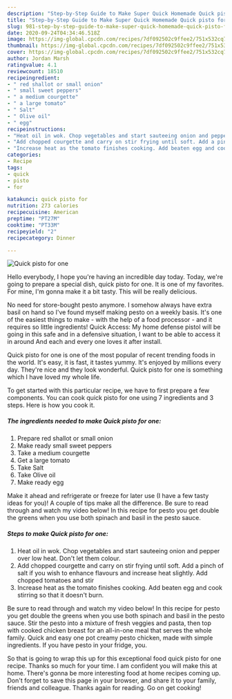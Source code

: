 ```yaml
---
description: "Step-by-Step Guide to Make Super Quick Homemade Quick pisto for one"
title: "Step-by-Step Guide to Make Super Quick Homemade Quick pisto for one"
slug: 981-step-by-step-guide-to-make-super-quick-homemade-quick-pisto-for-one
date: 2020-09-24T04:34:46.518Z
image: https://img-global.cpcdn.com/recipes/7df092502c9ffee2/751x532cq70/quick-pisto-for-one-recipe-main-photo.jpg
thumbnail: https://img-global.cpcdn.com/recipes/7df092502c9ffee2/751x532cq70/quick-pisto-for-one-recipe-main-photo.jpg
cover: https://img-global.cpcdn.com/recipes/7df092502c9ffee2/751x532cq70/quick-pisto-for-one-recipe-main-photo.jpg
author: Jordan Marsh
ratingvalue: 4.1
reviewcount: 18510
recipeingredient:
- " red shallot or small onion"
- " small sweet peppers"
- " a medium courgette"
- " a large tomato"
- " Salt"
- " Olive oil"
- " egg"
recipeinstructions:
- "Heat oil in wok. Chop vegetables and start sauteeing onion and pepper over low heat. Don&#39;t let them colour."
- "Add chopped courgette and carry on stir frying until soft. Add a pinch of salt if you wish to enhance flavours and increase heat slightly. Add chopped tomatoes and stir"
- "Increase heat as the tomato finishes cooking. Add beaten egg and cook stirring so that it doesn&#39;t burn."
categories:
- Recipe
tags:
- quick
- pisto
- for

katakunci: quick pisto for 
nutrition: 273 calories
recipecuisine: American
preptime: "PT27M"
cooktime: "PT33M"
recipeyield: "2"
recipecategory: Dinner

---
```



![Quick pisto for one](https://img-global.cpcdn.com/recipes/7df092502c9ffee2/751x532cq70/quick-pisto-for-one-recipe-main-photo.jpg)

Hello everybody, I hope you're having an incredible day today. Today, we're going to prepare a special dish, quick pisto for one. It is one of my favorites. For mine, I'm gonna make it a bit tasty. This will be really delicious.

No need for store-bought pesto anymore. I somehow always have extra basil on hand so I&#39;ve found myself making pesto on a weekly basis. It&#39;s one of the easiest things to make - with the help of a food processor - and it requires so little ingredients! Quick Access: My home defense pistol will be going in this safe and in a defensive situation, I want to be able to access it in around And each and every one loves it after install.

Quick pisto for one is one of the most popular of recent trending foods in the world. It's easy, it is fast, it tastes yummy. It's enjoyed by millions every day. They're nice and they look wonderful. Quick pisto for one is something which I have loved my whole life.


To get started with this particular recipe, we have to first prepare a few components. You can cook quick pisto for one using 7 ingredients and 3 steps. Here is how you cook it.

<!--inarticleads1-->

##### The ingredients needed to make Quick pisto for one:

1. Prepare  red shallot or small onion
1. Make ready  small sweet peppers
1. Take  a medium courgette
1. Get  a large tomato
1. Take  Salt
1. Take  Olive oil
1. Make ready  egg


Make it ahead and refrigerate or freeze for later use (I have a few tasty ideas for you)! A couple of tips make all the difference. Be sure to read through and watch my video below! In this recipe for pesto you get double the greens when you use both spinach and basil in the pesto sauce. 

<!--inarticleads2-->

##### Steps to make Quick pisto for one:

1. Heat oil in wok. Chop vegetables and start sauteeing onion and pepper over low heat. Don&#39;t let them colour.
1. Add chopped courgette and carry on stir frying until soft. Add a pinch of salt if you wish to enhance flavours and increase heat slightly. Add chopped tomatoes and stir
1. Increase heat as the tomato finishes cooking. Add beaten egg and cook stirring so that it doesn&#39;t burn.


Be sure to read through and watch my video below! In this recipe for pesto you get double the greens when you use both spinach and basil in the pesto sauce. Stir the pesto into a mixture of fresh veggies and pasta, then top with cooked chicken breast for an all-in-one meal that serves the whole family. Quick and easy one pot creamy pesto chicken, made with simple ingredients. If you have pesto in your fridge, you. 

So that is going to wrap this up for this exceptional food quick pisto for one recipe. Thanks so much for your time. I am confident you will make this at home. There's gonna be more interesting food at home recipes coming up. Don't forget to save this page in your browser, and share it to your family, friends and colleague. Thanks again for reading. Go on get cooking!
